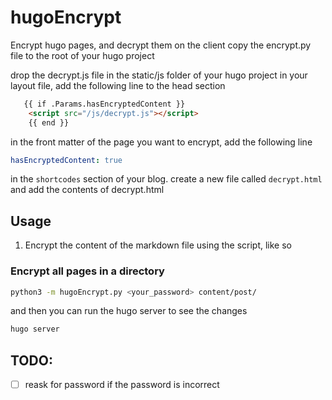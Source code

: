 # hugoEncrypt
Encrypt hugo pages, and decrypt them on the client
copy the encrypt.py file to the root of your hugo project

drop the decrypt.js file in the static/js folder of your hugo project
in your layout file, add the following line to the head section

```html
   {{ if .Params.hasEncryptedContent }} 
    <script src="/js/decrypt.js"></script>
    {{ end }}
```

in the front matter of the page you want to encrypt, add the following line

```yaml
hasEncryptedContent: true
```

in the `shortcodes` section of your blog. create a new file called `decrypt.html` and add the contents of decrypt.html 

## Usage

1. Encrypt the content of the markdown file using the script, like so

### Encrypt all pages in a directory

```bash
python3 -m hugoEncrypt.py <your_password> content/post/
```

and then you can run the hugo server to see the changes

```bash
hugo server
```

## TODO:

- [ ] reask for password if the password is incorrect